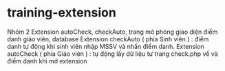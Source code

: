 # training-extension 
Nhóm 2
Extension autoCheck, checkAuto, trang mô phỏng giao diện điểm danh giáo viên, database
Extension checkAuto ( phía Sinh viên ) : điểm danh tự động khi sinh viên nhập MSSV và nhấn điểm danh.
Extension autoCheck ( phía Giáo viên ) : tự động lấy dữ liệu tư trang check.php về và điểm danh khi mở extension
